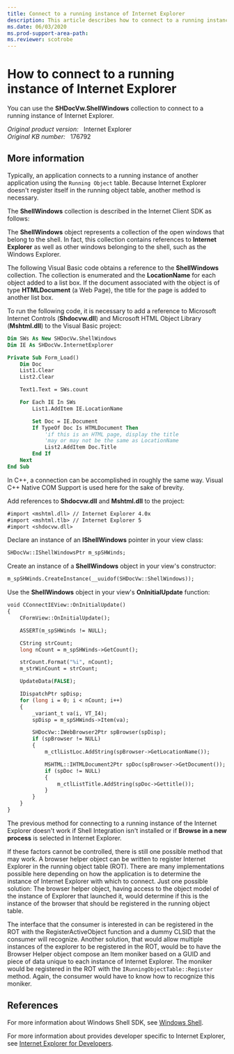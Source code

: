 ```yaml
---
title: Connect to a running instance of Internet Explorer
description: This article describes how to connect to a running instance of Internet Explorer through C++ code.
ms.date: 06/03/2020
ms.prod-support-area-path: 
ms.reviewer: scotrobe
---
```

# How to connect to a running instance of Internet Explorer

You can use the **SHDocVw.ShellWindows** collection to connect to a running instance of Internet Explorer.

_Original product version:_ &nbsp; Internet Explorer  
_Original KB number:_ &nbsp; 176792

## More information

Typically, an application connects to a running instance of another application using the `Running Object` table. Because Internet Explorer doesn't register itself in the running object table, another method is necessary.

The **ShellWindows** collection is described in the Internet Client SDK as follows:

The **ShellWindows** object represents a collection of the open windows that belong to the shell. In fact, this collection contains references to **Internet Explorer** as well as other windows belonging to the shell, such as the Windows Explorer.

The following Visual Basic code obtains a reference to the **ShellWindows** collection. The collection is enumerated and the **LocationName** for each object added to a list box. If the document associated with the object is of type **HTMLDocument** (a Web Page), the title for the page is added to another list box.

To run the following code, it is necessary to add a reference to Microsoft Internet Controls (**Shdocvw.dll**) and Microsoft HTML Object Library (**Mshtml.dll**) to the Visual Basic project:

```vb
Dim SWs As New SHDocVw.ShellWindows
Dim IE As SHDocVw.InternetExplorer

Private Sub Form_Load()
    Dim Doc
    List1.Clear
    List2.Clear

    Text1.Text = SWs.count

    For Each IE In SWs
        List1.AddItem IE.LocationName

        Set Doc = IE.Document
        If TypeOf Doc Is HTMLDocument Then
            'if this is an HTML page, display the title
            'may or may not be the same as LocationName
            List2.AddItem Doc.Title
        End If
    Next
End Sub
```

In C++, a connection can be accomplished in roughly the same way. Visual C++ Native COM Support is used here for the sake of brevity.

Add references to **Shdocvw.dll** and **Mshtml.dll** to the project:

```vb
#import <mshtml.dll> // Internet Explorer 4.0x
#import <mshtml.tlb> // Internet Explorer 5
#import <shdocvw.dll>
```

Declare an instance of an **IShellWindows** pointer in your view class:

```vb
SHDocVw::IShellWindowsPtr m_spSHWinds;
```

Create an instance of a **ShellWindows** object in your view's constructor:

```vb
m_spSHWinds.CreateInstance(__uuidof(SHDocVw::ShellWindows));
```

Use the **ShellWindows** object in your view's **OnInitialUpdate** function:

```vb
void CConnectIEView::OnInitialUpdate()
{
    CFormView::OnInitialUpdate();

    ASSERT(m_spSHWinds != NULL);

    CString strCount;
    long nCount = m_spSHWinds->GetCount();

    strCount.Format("%i", nCount);
    m_strWinCount = strCount;

    UpdateData(FALSE);

    IDispatchPtr spDisp;
    for (long i = 0; i < nCount; i++)
    {
        _variant_t va(i, VT_I4);
        spDisp = m_spSHWinds->Item(va);

        SHDocVw::IWebBrowser2Ptr spBrowser(spDisp);
        if (spBrowser != NULL)
        {
            m_ctlListLoc.AddString(spBrowser->GetLocationName());

            MSHTML::IHTMLDocument2Ptr spDoc(spBrowser->GetDocument());
            if (spDoc != NULL)
            {
                m_ctlListTitle.AddString(spDoc->Gettitle());
            }
        }
    }
}
```

The previous method for connecting to a running instance of the Internet Explorer doesn't work if Shell Integration isn't installed or if **Browse in a new process** is selected in Internet Explorer.

If these factors cannot be controlled, there is still one possible method that may work. A browser helper object can be written to register Internet Explorer in the running object table (ROT). There are many implementations possible here depending on how the application is to determine the instance of Internet Explorer with which to connect. Just one possible solution: The browser helper object, having access to the object model of the instance of Explorer that launched it, would determine if this is the instance of the browser that should be registered in the running object table.

The interface that the consumer is interested in can be registered in the ROT with the RegisterActiveObject function and a dummy CLSID that the consumer will recognize. Another solution, that would allow multiple instances of the explorer to be registered in the ROT, would be to have the Browser Helper object compose an Item moniker based on a GUID and piece of data unique to each instance of Internet Explorer. The moniker would be registered in the ROT with the `IRunningObjectTable::Register` method. Again, the consumer would have to know how to recognize this moniker.

## References

For more information about Windows Shell SDK, see [Windows Shell](/previous-versions/windows/desktop/legacy/bb773177(v=vs.85)).

For more information about provides developer specific to Internet Explorer, see [Internet Explorer for Developers](/previous-versions/windows/internet-explorer/ie-developer/).
